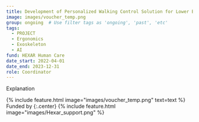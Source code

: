 ```yaml
---
title: Development of Personalized Walking Control Solution for Lower Body Exoskeleton Robot
image: images/voucher_temp.png
group: ongoing  # Use filter tags as 'ongoing', 'past', 'etc'
tags:
  - PROJECT
  - Ergonomics
  - Exoskeleton
  - AI
fund: HEXAR Human Care
date_start: 2022-04-01
date_end: 2023-12-31
role: Coordinator
---
```


Explanation



{%
  include feature.html
  image="images/voucher_temp.png"
  text=text
%}
Funded by 
{:.center}
{%
  include feature.html
  image="images/Hexar_support.png"
%}